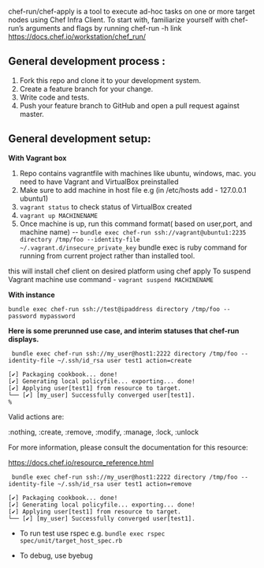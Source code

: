 chef-run/chef-apply is a tool to execute ad-hoc tasks on one or more target nodes using Chef Infra Client. To start with, familiarize yourself with chef-run’s arguments and flags by running chef-run -h
link https://docs.chef.io/workstation/chef_run/

## General development process :

1. Fork this repo and clone it to your development system.
1. Create a feature branch for your change.
1. Write code and tests.
1. Push your feature branch to GitHub and open a pull request against master.

## General development setup:

**With Vagrant box**
1. Repo contains vagrantfile with machines like ubuntu, windows, mac. you need to have Vagrant and VirtualBox preinstalled
1. Make sure to add machine in host file e.g (in  /etc/hosts add - 127.0.0.1 ubuntu1)
1. ```vagrant status``` to check status of VirtualBox created
1. ```vagrant up MACHINENAME```
1. Once machine is up, run this command format( based on user,port, and machine name) -- ```bundle exec chef-run ssh://vagrant@ubuntu1:2235 directory /tmp/foo --identity-file ~/.vagrant.d/insecure_private_key```
   bundle exec is ruby command for running from current project rather than installed tool.

this will install chef client on desired platform using chef apply
To suspend Vagrant machine use command - ```vagrant suspend MACHINENAME```


**With instance**

 ```bundle exec chef-run ssh://test@ipaddress directory /tmp/foo --password mypassword```



**Here is some prerunned use case, and interim statuses that chef-run displays.**

``` bundle exec chef-run ssh://my_user@host1:2222 directory /tmp/foo --identity-file ~/.ssh/id_rsa user test1 action=create```

```
[✔] Packaging cookbook... done!
[✔] Generating local policyfile... exporting... done!
[✔] Applying user[test1] from resource to target.
└── [✔] [my_user] Successfully converged user[test1].
%
```


Valid actions are:

  :nothing, :create, :remove, :modify, :manage, :lock, :unlock

For more information, please consult the documentation
for this resource:

  https://docs.chef.io/resource_reference.html



``` bundle exec chef-run ssh://my_user@host1:2222 directory /tmp/foo --identity-file ~/.ssh/id_rsa user test1 action=remove```
```
[✔] Packaging cookbook... done!
[✔] Generating local policyfile... exporting... done!
[✔] Applying user[test1] from resource to target.
└── [✔] [my_user] Successfully converged user[test1].
```

* To run test use rspec e.g. ```bundle exec rspec spec/unit/target_host_spec.rb```

* To debug, use byebug

